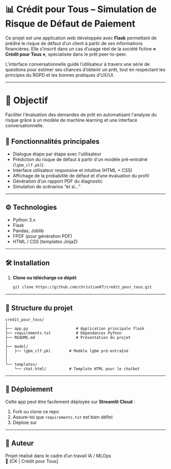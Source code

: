 # 📊 Crédit pour Tous – Simulation de Risque de Défaut de Paiement

Ce projet est une application web développée avec **Flask** permettant de prédire le risque de défaut d’un client à partir de ses informations financières. Elle s’inscrit dans un cas d’usage réel de la société fictive **« Crédit pour Tous »**, spécialisée dans le prêt peer-to-peer.

L’interface conversationnelle guide l’utilisateur à travers une série de questions pour estimer ses chances d’obtenir un prêt, tout en respectant les principes du RGPD et les bonnes pratiques d’UX/UI.

---

# 🎯 Objectif

Faciliter l'évaluation des demandes de prêt en automatisant l'analyse du risque grâce à un modèle de machine learning et une interface conversationnelle.

## 🧠 Fonctionnalités principales

- Dialogue étape par étape avec l'utilisateur
- Prédiction du risque de défaut à partir d'un modèle pré-entraîné (`lgbm_clf.pkl`)
- Interface utilisateur responsive et intuitive (HTML + CSS)
- Affichage de la probabilité de défaut et d’une évaluation du profil
- Génération d’un rapport PDF du diagnostic
- Simulation de scénarios “et si…”

---

## ⚙️ Technologies

- Python 3.x
- Flask
- Pandas, Joblib
- FPDF (pour génération PDF)
- HTML / CSS (templates Jinja2)

---

## 🛠️ Installation

1. **Clone ou télécharge ce dépôt**
   ```bash
   git clone https://github.com/christianKT/credit_pour_tous.git
---

## 📂 Structure du projet

```
credit_pour_tous/
│
├── app.py                     # Application principale flask
├── requirements.txt           # Dépendances Python
├── README.md                  # Présentation du projet
│
├── model/
│   ├── lgbm_clf.pkl        # Modèle lgbm pré-entraîné
│
│
└── templates/
    └── chat.html/          # Template HTML pour le chatbot

```

---

## 🚀 Déploiement

Cette app peut être facilement déployée sur **Streamlit Cloud** :

1. Fork ou clone ce repo
2. Assure-toi que `requirements.txt` est bien défini
3. Déploie sur 

---

## 👤 Auteur

Projet réalisé dans le cadre d’un travail IA / MLOps  
🔗 [CK | Crédit pour Tous]